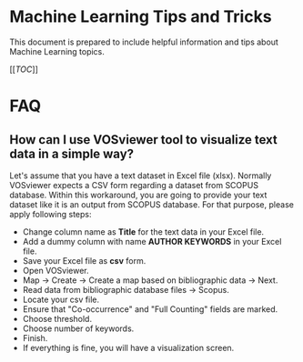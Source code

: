 # Machine Learning Tips and Tricks

This document is prepared to include helpful information and tips about Machine Learning topics.

[[_TOC_]]

# FAQ
## How can I use VOSviewer tool to visualize text data in a simple way?
Let's assume that you have a text dataset in Excel file (xlsx). Normally VOSviewer expects a CSV form regarding a dataset from SCOPUS database.
Within this workaround, you are going to provide your text dataset like it is an output from SCOPUS database.
For that purpose, please apply following steps:
- Change column name as **Title** for the text data in your Excel file.
- Add a dummy column with name **AUTHOR KEYWORDS** in your Excel file.
- Save your Excel file as **csv** form.
- Open VOSviewer.
- Map -> Create -> Create a map based on bibliographic data -> Next.
- Read data from bibliographic database files -> Scopus.
- Locate your csv file.
- Ensure that "Co-occurrence" and "Full Counting" fields are marked.
- Choose threshold.
- Choose number of keywords.
- Finish.
- If everything is fine, you will have a visualization screen.
